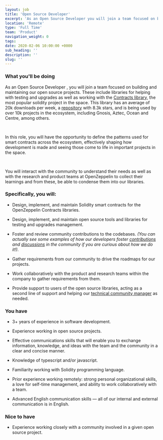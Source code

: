 ```yaml
---
layout: job
title: 'Open Source Developer'
excerpt: 'As an Open Source Developer you will join a team focused on building and maintaining our open source projects.'
location: 'Remote'
type: 'Full Time'
team: 'Product'
navigation_weight: 0
tags:
date: 2020-02-06 10:00:00 +0000
sub_heading: ''
description: ''
slug: ''
---
```


<div class="requirements">
  <h3 class="job-description-title">What you'll be doing</h3>
  <p>As an Open Source Developer , you will join a team focused on building and maintaining our open source projects. These include libraries for helping with testing and upgrades as well as working with the <a href="https://openzeppelin.com/contracts/">Contracts library</a>, the most popular solidity project in the space. This library has an average of 20k downloads per week, a <a href="https://github.com/OpenZeppelin/openzeppelin-contracts">repository</a> with 8.3k stars, and is being used by over 10k projects in the ecosystem, including Gnosis, Aztec, Ocean and Centre, among others.</p>
  <br>
  <p>In this role, you will have the opportunity to define the patterns used for smart contracts across the ecosystem, effectively shaping how development is made and seeing those come to life in important projects in the space.</p>
  <br>
  <p>You will interact with the community to understand their needs as well as with the research and product teams at OpenZeppelin to collect their learnings and from these, be able to condense them into our libraries.</p>
</div>

<div class="requirements">
  <h3 class="job-description-title"> Specifically, you will:</h3>
  <ul>
    <li><p>
      Design, implement, and maintain Solidity smart contracts for the OpenZeppelin Contracts libraries.
    </p></li>
    <li><p>
      Design, implement, and maintain open source tools and libraries for testing and upgrades management.
    </p></li>
    <li><p>
      Foster and review community contributions to the codebases. <i>(You can actually see some examples of how our developers foster <a href="https://github.com/OpenZeppelin/openzeppelin-contracts/issues/2260">contributions</a> and <a href="https://forum.openzeppelin.com/t/redesigning-access-control-for-the-openzeppelin-contracts/2177">discussions</a> in the community if you are curious about how we do it!).</i>
    </p></li>
    <li><p>
      Gather requirements from our community to drive the roadmaps for our projects.
    </p></li>
    <li><p>
      Work collaboratively with the product and research teams within the company to gather requirements from them. 
    </p></li>
    <li><p>
      Provide support to users of the open source libraries, acting as a second line of support and helping our <a href="https://forum.openzeppelin.com/u/abcoathup/summary">technical community manager</a> as needed.
    </p></li>
  </ul>
</div>

<div class="requirements">
  <h3 class="job-description-title">You have</h3>
  <ul>
    <li><p>
      3+ years of experience in software development.
    </p></li>
    <li><p>
      Experience working in open source projects.
    </p></li>
    <li><p>
      Effective communications skills that will enable you to exchange information, knowledge, and ideas with the team and the community in a clear and concise manner.
    </p></li>
    <li><p>
      Knowledge of typescript and/or javascript.
    </p></li>
    <li><p>
      Familiarity working with Solidity programming language.
    </p></li>
    <li><p>
      Prior experience working remotely: strong personal organizational skills, a love for self-time management, and ability to work collaboratively with a team.
    </p></li>
    <li><p>
      Advanced English communication skills — all of our internal and external communication is in English.
    </p></li>
  </ul>
</div>

<div class="requirements">
  <h3 class="job-description-title">Nice to have</h3>
  <ul>
    <li><p>
      Experience working closely with a community involved in a given open source project.
    </p></li>
  </ul>
</div>